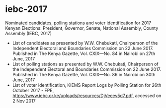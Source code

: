 # iebc-2017
Nominated candidates, polling stations and voter identification for 2017 Kenyan Elections: President, Governor, Senate, National Assembly, County Assembly (IEBC,  2017)
- List of candidates as presented by W.W. Chebukati, Chairperson of the Independent Electoral and Boundaries Commission on 22 June 2017.
Published in The Kenya Gazette, Vol. CXIX—No. 84 in Nairobi on 27th June, 2017
- List of polling stations as presented by W.W. Chebukati, Chairperson of the Independent Electoral and Boundaries Commission on 22 June 2017.
Published in The Kenya Gazette, Vol. CXIX—No. 86 in Nairobi on 30th June, 2017
- List of voter identification, KIEMS Report Logs by Polling Station for 26th October 2017 - FPE, https://www.iebc.or.ke/uploads/resources/DjVeeev5d7.pdf, accessed on 2 Nov 2017
